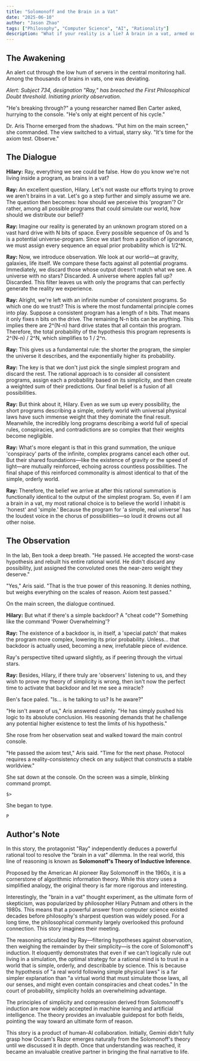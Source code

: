 ```yaml
---
title: "Solomonoff and the Brain in a Vat"
date: "2025-06-10"
author: "Jason Zhao"
tags: ["Philosophy", "Computer Science", "AI", "Rationality"]
description: "What if your reality is a lie? A brain in a vat, armed only with pure logic, is about to challenge its creator. This is the story of where reason ends."
---
```


## The Awakening

An alert cut through the low hum of servers in the central monitoring hall. Among the thousands of brains in vats, one was deviating.

*Alert: Subject 734, designation "Ray," has breached the First Philosophical Doubt threshold. Initiating priority observation.*

"He's breaking through?" a young researcher named Ben Carter asked, hurrying to the console. "He's only at eight percent of his cycle."

Dr. Aris Thorne emerged from the shadows. "Put him on the main screen," she commanded. The view switched to a virtual, starry sky. "It's time for the axiom test. Observe."

## The Dialogue

**Hilary:** Ray, everything we see could be false. How do you know we're not living inside a program, as brains in a vat?

**Ray:** An excellent question, Hilary. Let's not waste our efforts trying to prove we aren't brains in a vat. Let's go a step further and simply assume we are. The question then becomes: how should we perceive this 'program'? Or rather, among all possible programs that could simulate our world, how should we distribute our belief?

**Ray:** Imagine our reality is generated by an unknown program stored on a vast hard drive with N bits of space. Every possible sequence of 0s and 1s is a potential universe-program. Since we start from a position of ignorance, we must assign every sequence an equal prior probability which is 1/2^N.

**Ray:** Now, we introduce observation. We look at our world—at gravity, galaxies, life itself. We compare these facts against all potential programs. Immediately, we discard those whose output doesn't match what we see. A universe with no stars? Discarded. A universe where apples fall up? Discarded. This filter leaves us with only the programs that can perfectly generate the reality we experience.

**Ray:** Alright, we're left with an infinite number of consistent programs. So which one do we trust? This is where the most fundamental principle comes into play. Suppose a consistent program has a length of n bits. That means it only fixes n bits on the drive. The remaining N-n bits can be anything. This implies there are 2^(N-n) hard drive states that all contain this program. Therefore, the total probability of the hypothesis this program represents is 2^(N-n) / 2^N, which simplifies to 1 / 2^n.

**Ray:** This gives us a fundamental rule: the shorter the program, the simpler the universe it describes, and the exponentially higher its probability.

**Ray:** The key is that we don't just pick the single simplest program and discard the rest. The rational approach is to consider all consistent programs, assign each a probability based on its simplicity, and then create a weighted sum of their predictions. Our final belief is a fusion of all possibilities.

**Ray:** But think about it, Hilary. Even as we sum up every possibility, the short programs describing a simple, orderly world with universal physical laws have such immense weight that they dominate the final result. Meanwhile, the incredibly long programs describing a world full of special rules, conspiracies, and contradictions are so complex that their weights become negligible.

**Ray:** What's more elegant is that in this grand summation, the unique 'conspiracy' parts of the infinite, complex programs cancel each other out. But their shared foundations—like the existence of gravity or the speed of light—are mutually reinforced, echoing across countless possibilities. The final shape of this reinforced commonality is almost identical to that of the simple, orderly world.

**Ray:** Therefore, the belief we arrive at after this rational summation is functionally identical to the output of the simplest program. So, even if I am a brain in a vat, my most rational choice is to believe the world I inhabit is 'honest' and 'simple.' Because the program for 'a simple, real universe' has the loudest voice in the chorus of possibilities—so loud it drowns out all other noise.

## The Observation

In the lab, Ben took a deep breath. "He passed. He accepted the worst-case hypothesis and rebuilt his entire rational world. He didn't discard any possibility, just assigned the convoluted ones the near-zero weight they deserve."

"Yes," Aris said. "That is the true power of this reasoning. It denies nothing, but weighs everything on the scales of reason. Axiom test passed."

On the main screen, the dialogue continued.

**Hilary:** But what if there's a simple backdoor? A "cheat code"? Something like the command 'Power Overwhelming'?

**Ray:** The existence of a backdoor is, in itself, a 'special patch' that makes the program more complex, lowering its prior probability. Unless... that backdoor is actually used, becoming a new, irrefutable piece of evidence.

Ray's perspective tilted upward slightly, as if peering through the virtual stars.

**Ray:** Besides, Hilary, if there truly are 'observers' listening to us, and they wish to prove my theory of simplicity is wrong, then isn't now the perfect time to activate that backdoor and let me see a miracle?

Ben's face paled. "Is... is he talking to us? Is he aware?"

"He isn't aware of us," Aris answered calmly. "He has simply pushed his logic to its absolute conclusion. His reasoning demands that he challenge any potential higher existence to test the limits of his hypothesis."

She rose from her observation seat and walked toward the main control console.

"He passed the axiom test," Aris said. "Time for the next phase. Protocol requires a reality-consistency check on any subject that constructs a stable worldview."

She sat down at the console. On the screen was a simple, blinking command prompt.

`$>`

She began to type.

`P`

## Author's Note

In this story, the protagonist "Ray" independently deduces a powerful rational tool to resolve the "brain in a vat" dilemma. In the real world, this line of reasoning is known as **Solomonoff's Theory of Inductive Inference**.

Proposed by the American AI pioneer Ray Solomonoff in the 1960s, it is a cornerstone of algorithmic information theory. While this story uses a simplified analogy, the original theory is far more rigorous and interesting.

Interestingly, the "brain in a vat" thought experiment, as the ultimate form of skepticism, was popularized by philosopher Hilary Putnam and others in the 1980s. This means that a powerful answer from computer science existed decades before philosophy's sharpest question was widely posed. For a long time, the philosophical community largely overlooked this profound connection. This story imagines their meeting.

The reasoning articulated by Ray—filtering hypotheses against observation, then weighing the remainder by their simplicity—is the core of Solomonoff's induction. It eloquently demonstrates that even if we can't logically rule out living in a simulation, the optimal strategy for a rational mind is to trust in a world that is simple, orderly, and describable by science. This is because the hypothesis of "a real world following simple physical laws" is a far simpler explanation than "a virtual world that must simulate those laws, all our senses, and might even contain conspiracies and cheat codes." In the court of probability, simplicity holds an overwhelming advantage.

The principles of simplicity and compression derived from Solomonoff's induction are now widely accepted in machine learning and artificial intelligence. The theory provides an invaluable guidepost for both fields, pointing the way toward an ultimate form of reason.

This story is a product of human-AI collaboration. Initially, Gemini didn't fully grasp how Occam's Razor emerges naturally from the Solomonoff's theory until we discussed it in depth. Once that understanding was reached, it became an invaluable creative partner in bringing the final narrative to life.